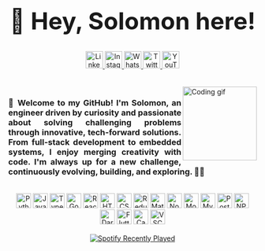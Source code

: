<h1 align="center" style="font-size: 3rem;">👋 Hey, Solomon here!</h1>

<div align="center"> 
  <a href="https://www.linkedin.com/in/solomonasregdew" target="_blank">
    <img src="https://img.shields.io/static/v1?message=LinkedIn&logo=linkedin&label=&color=0077B5&logoColor=white&labelColor=&style=for-the-badge" height="35" alt="LinkedIn" />  
  </a> 
  <a href="https://www.instagram.com/solomon_a_hailu" target="_blank">
    <img src="https://img.shields.io/static/v1?message=Instagram&logo=instagram&label=&color=E4405F&logoColor=white&labelColor=&style=for-the-badge" height="35" alt="Instagram" /> 
  </a>  
  <a href="https://wa.me/251993704033" target="_blank">
    <img src="https://img.shields.io/static/v1?message=WhatsApp&logo=whatsapp&label=&color=25D366&logoColor=white&labelColor=&style=for-the-badge" height="35" alt="WhatsApp" /> 
  </a>
  <a href="https://twitter.com/SolomonAsregdew" target="_blank"> 
    <img src="https://img.shields.io/static/v1?message=Twitter&logo=twitter&label=&color=1DA1F2&logoColor=white&labelColor=&style=for-the-badge" height="35" alt="Twitter" />
  </a>
  <a href="https://www.youtube.com/channel/UCZCFUu66EF3j0pm_Yrm5INg" target="_blank">
    <img src="https://img.shields.io/static/v1?message=YouTube&logo=youtube&label=&color=FF0000&logoColor=white&labelColor=&style=for-the-badge" height="35" alt="YouTube" /> 
  </a>
</div> 

<br/> 
<br/>

<img align="right" height="150" src="https://media.giphy.com/media/vzO0Vc8b2VBLi/giphy.gif" alt="Coding gif" />

<h3 align="justify">
  👋 Welcome to my GitHub! I'm Solomon, an engineer driven by curiosity and passionate about solving challenging problems through innovative, tech-forward solutions. From full-stack development to embedded systems, I enjoy merging creativity with code. I'm always up for a new challenge, continuously evolving, building, and exploring. 🚀🔧
</h3>

<br/>

<div align="center">
  <!-- Tech Stack Icons -->
  <img src="https://cdn.jsdelivr.net/gh/devicons/devicon/icons/python/python-original.svg" height="30" alt="Python" /> 
  <img src="https://cdn.jsdelivr.net/gh/devicons/devicon/icons/javascript/javascript-original.svg" height="30" alt="JavaScript" />  
  <img src="https://cdn.jsdelivr.net/gh/devicons/devicon/icons/typescript/typescript-original.svg" height="30" alt="TypeScript" /> 
  <img src="https://cdn.jsdelivr.net/gh/devicons/devicon/icons/go/go-original.svg" height="30" alt="Go" /> 
  <img src="https://cdn.jsdelivr.net/gh/devicons/devicon/icons/react/react-original.svg" height="30" alt="React" /> 
  <img src="https://cdn.jsdelivr.net/gh/devicons/devicon/icons/html5/html5-original.svg" height="30" alt="HTML5" /> 
  <img src="https://cdn.jsdelivr.net/gh/devicons/devicon/icons/css3/css3-original.svg" height="30" alt="CSS3" /> 
  <img src="https://cdn.jsdelivr.net/gh/devicons/devicon/icons/redux/redux-original.svg" height="30" alt="Redux" /> 
  <img src="https://cdn.jsdelivr.net/gh/devicons/devicon/icons/materialui/materialui-original.svg" height="30" alt="Material UI" /> 
  <img src="https://cdn.jsdelivr.net/gh/devicons/devicon/icons/nodejs/nodejs-original.svg" height="30" alt="Node.js" /> 
  <img src="https://cdn.jsdelivr.net/gh/devicons/devicon/icons/mongodb/mongodb-original.svg" height="30" alt="MongoDB" /> 
  <img src="https://cdn.jsdelivr.net/gh/devicons/devicon/icons/mysql/mysql-original.svg" height="30" alt="MySQL" /> 
  <img src="https://cdn.jsdelivr.net/gh/devicons/devicon/icons/postgresql/postgresql-original.svg" height="30" alt="PostgreSQL" /> 
  <img src="https://cdn.jsdelivr.net/gh/devicons/devicon/icons/npm/npm-original-wordmark.svg" height="30" alt="NPM" /> 
  <img src="https://cdn.jsdelivr.net/gh/devicons/devicon/icons/dart/dart-original.svg" height="30" alt="Dart" /> 
  <img src="https://cdn.jsdelivr.net/gh/devicons/devicon/icons/flutter/flutter-original.svg" height="30" alt="Flutter" /> 
  <img src="https://cdn.jsdelivr.net/gh/devicons/devicon/icons/canva/canva-original.svg" height="30" alt="Canva" /> 
  <img src="https://cdn.jsdelivr.net/gh/devicons/devicon/icons/vscode/vscode-original.svg" height="30" alt="VSCode" /> 
</div>

<br/> 

<div align="center">
  <a href="https://open.spotify.com/user/31thbujambmapznuejd56vkp246i">
    <img src="https://spotify-recently-played-readme.vercel.app/api?user=31thbujambmapznuejd56vkp246i&count=5&unique=false" alt="Spotify Recently Played" />
  </a>
</div>

